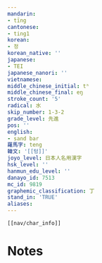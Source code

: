 ```yaml
---
mandarin:
- tīng
cantonese:
- ting1
korean:
- 정
korean_native: ''
japanese:
- TEI
japanese_nanori: ''
vietnamese:
middle_chinese_initial: tʰ
middle_chinese_final: eŋ
stroke_count: '5'
radical: 水
skip_number: 1-3-2
grade_level: 先進
pos: ''
english:
- sand bar
羅馬字: teng
韓文: '[[텅]]'
joyo_level: 日本人名用漢字
hsk_level: ''
hanmun_edu_level: ''
danayo_id: 7513
mc_id: 9819
graphemic_classification: 丁
stand_in: 'TRUE'
aliases:
---
```

```meta-bind-embed
[[nav/char_info]]
```

# Notes
